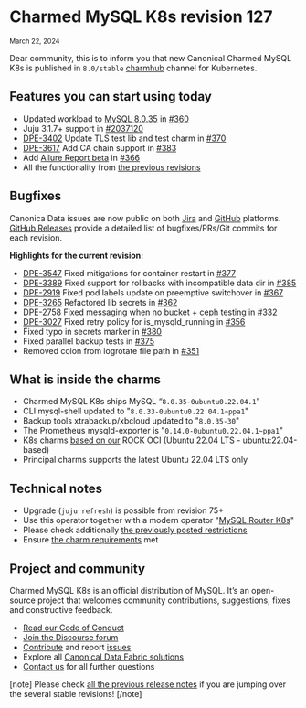 # Charmed MySQL K8s revision 127
<sub>March 22, 2024</sub>

Dear community, this is to inform you that new Canonical Charmed MySQL K8s is published in `8.0/stable` [charmhub](https://charmhub.io/mysql-k8s?channel=8.0/stable) channel for Kubernetes.

## Features you can start using today

* Updated workload to [MySQL 8.0.35](https://dev.mysql.com/doc/relnotes/mysql/8.0/en/news-8-0-35.html) in [#360](https://github.com/canonical/mysql-k8s-operator/pull/360)
* Juju 3.1.7+ support in [#2037120](https://bugs.launchpad.net/juju/+bug/2037120)
* [DPE-3402](https://warthogs.atlassian.net/browse/DPE-3402) Update TLS test lib and test charm in [#370](https://github.com/canonical/mysql-k8s-operator/pull/370)
* [DPE-3617](https://warthogs.atlassian.net/browse/DPE-3617) Add CA chain support in [#383](https://github.com/canonical/mysql-k8s-operator/pull/383)
* Add [Allure Report beta](https://canonical.github.io/mysql-k8s-operator/) in [#366](https://github.com/canonical/mysql-k8s-operator/pull/366)
* All the functionality from [the previous revisions](/t/11878)

## Bugfixes

Canonica Data issues are now public on both [Jira](https://warthogs.atlassian.net/jira/software/c/projects/DPE/issues/) and [GitHub](https://github.com/canonical/mysql-k8s-operator/issues) platforms.<br/>[GitHub Releases](https://github.com/canonical/mysql-k8s-operator/releases) provide a detailed list of bugfixes/PRs/Git commits for each revision.<br/>

**Highlights for the current revision:**

* [DPE-3547](https://warthogs.atlassian.net/browse/DPE-3547) Fixed mitigations for container restart  in [#377](https://github.com/canonical/mysql-k8s-operator/pull/377)
* [DPE-3389](https://warthogs.atlassian.net/browse/DPE-3389) Fixed support for rollbacks with incompatible data dir in [#385](https://github.com/canonical/mysql-k8s-operator/pull/385)
* [DPE-2919](https://warthogs.atlassian.net/browse/DPE-2919) Fixed pod labels update on preemptive switchover in [#367](https://github.com/canonical/mysql-k8s-operator/pull/367)
* [DPE-3265](https://warthogs.atlassian.net/browse/DPE-3265) Refactored lib secrets in [#362](https://github.com/canonical/mysql-k8s-operator/pull/362)
* [DPE-2758](https://warthogs.atlassian.net/browse/DPE-2758) Fixed messaging when no bucket + ceph testing in [#332](https://github.com/canonical/mysql-k8s-operator/pull/332)
* [DPE-3027](https://warthogs.atlassian.net/browse/DPE-3027) Fixed retry policy for is_mysqld_running in [#356](https://github.com/canonical/mysql-k8s-operator/pull/356)
* Fixed typo in secrets marker in [#380](https://github.com/canonical/mysql-k8s-operator/pull/380)
* Fixed parallel backup tests in [#375](https://github.com/canonical/mysql-k8s-operator/pull/375)
* Removed colon from logrotate file path in [#351](https://github.com/canonical/mysql-k8s-operator/pull/351)

## What is inside the charms

* Charmed MySQL K8s ships MySQL “`8.0.35-0ubuntu0.22.04.1`”
* CLI mysql-shell updated to "`8.0.33-0ubuntu0.22.04.1~ppa1`"
* Backup tools xtrabackup/xbcloud  updated to "`8.0.35-30`"
* The Prometheus mysqld-exporter is "`0.14.0-0ubuntu0.22.04.1~ppa1`"
* K8s charms [based on our](https://github.com/orgs/canonical/packages?tab=packages&q=charmed) ROCK OCI (Ubuntu 22.04 LTS - ubuntu:22.04-based)
* Principal charms supports the latest Ubuntu 22.04 LTS only

## Technical notes

* Upgrade (`juju refresh`) is possible from revision 75+
* Use this operator together with a modern operator "[MySQL Router K8s](https://charmhub.io/mysql-router-k8s)"
* Please check additionally [the previously posted restrictions](/t/11878)
* Ensure [the charm requirements](/t/11421) met

## Project and community

Charmed MySQL K8s is an official distribution of MySQL. It’s an open-source project that welcomes community contributions, suggestions, fixes and constructive feedback.

* [Read our Code of Conduct](https://ubuntu.com/community/code-of-conduct)
* [Join the Discourse forum](https://discourse.charmhub.io/tag/mysql-k8s)
* [Contribute](https://github.com/canonical/mysql-k8s-operator/blob/main/CONTRIBUTING.md) and report [issues](https://github.com/canonical/mysql-k8s-operator/issues/new/choose)
* Explore all [Canonical Data Fabric solutions](https://canonical.com/data)
* [Contact us](/t/11868) for all further questions

[note]
Please check [all the previous release notes](/t/11878) if you are jumping over the several stable revisions!
[/note]
